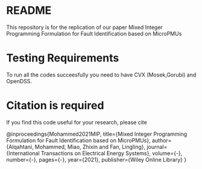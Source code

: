 # README

This repository is for the replication of our paper Mixed Integer Programming Formulation for Fault Identification based on MicroPMUs

# Testing Requirements
To run all the codes succeesfully you need to have CVX (Mosek,Gorubi) and OpenDSS.

# Citation is required
If you find this code useful for your research, please cite

@inproceedings{Mohammed2021MIP,
  title={Mixed Integer Programming Formulation for Fault Identification based on MicroPMUs},
  author={Alqahtani, Mohammed, Miao, Zhixin  and Fan, Lingling},
  journal={International Transactions on Electrical Energy Systems},
  volume={-},
  number={-},
  pages={-},
  year={2021},
  publisher={Wiley Online Library}
}
